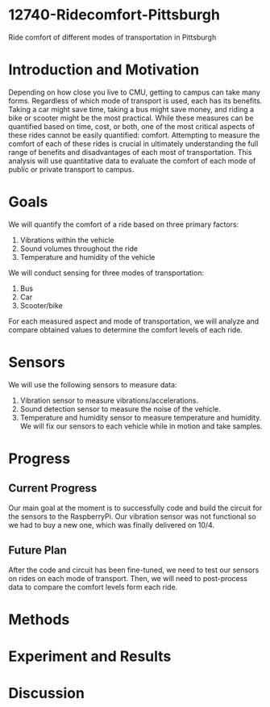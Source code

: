 # 12740-Ridecomfort-Pittsburgh
Ride comfort of different modes of transportation in Pittsburgh

# Introduction and Motivation
Depending on how close you live to CMU, getting to campus can take many forms. Regardless of which mode of transport is used, each has its benefits. Taking a car might save time, taking a bus might save money, and riding a bike or scooter might be the most practical. While these measures can be quantified based on time, cost, or both, one of the most critical aspects of these rides cannot be easily quantified: comfort. Attempting to measure the comfort of each of these rides is crucial in ultimately understanding the full range of benefits and disadvantages of each most of transportation. This analysis will use quantitative data to evaluate the comfort of each mode of public or private transport to campus.

# Goals
We will quantify the comfort of a ride based on three primary factors:
  1. Vibrations within the vehicle
  2. Sound volumes throughout the ride
  3. Temperature and humidity of the vehicle

We will conduct sensing for three modes of transportation:
  1. Bus 
  2. Car
  3. Scooter/bike 
  
For each measured aspect and mode of transportation, we will analyze and compare obtained values to determine the comfort levels of each ride.

# Sensors
We will use the following sensors to measure data:
  1. Vibration sensor to measure vibrations/accelerations.
  2. Sound detection sensor to measure the noise of the vehicle.
  3. Temperature and humidity sensor to measure temperature and humidity.
We will fix our sensors to each vehicle while in motion and take samples.

# Progress
## Current Progress
Our main goal at the moment is to successfully code and build the circuit for the sensors to the RaspberryPi. Our vibration sensor was not functional so we had to buy a new one, which was finally delivered on 10/4.
## Future Plan
After the code and circuit has been fine-tuned, we need to test our sensors on rides on each mode of transport. Then, we will need to post-process data to compare the comfort levels form each ride.

# Methods


# Experiment and Results


# Discussion
